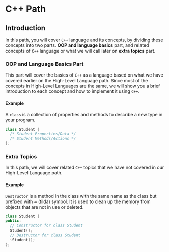 # C++ Path


## Introduction 
In this path, you will cover `C++` language and its concepts, by dividing these concepts into two parts.
**OOP and language basics** part, and related concepts of `C++` language or what we will call later on **extra topics** part.


### OOP and Language Basics Part
This part will cover the basics of `C++` as a language based on what we have covered earlier on the High-Level Language path.
Since most of the concepts in High-Level Languages are the same, we will show you a brief introduction to each concept and 
how to implement it using `C++`.

#### Example
A `class` is a collection of properties and methods to describe a new type in your program.

```c++
class Student {
  /* Student Properties/Data */ 
  /* Student Methods/Actions */ 
};
```

### Extra Topics
In this path, we will cover related `C++` topics that we have not covered in our High-Level Language path. 

#### Example
`Destructor` is a method in the class with the same name as the class but prefixed with ~ (tilda) symbol. It is used to clean up the memory from objects that are not in use or deleted.

```c++
class Student {
public:
  // Constructor for class Student
  Student();
  // Destructor for class Student
  ~Student();
};
```
